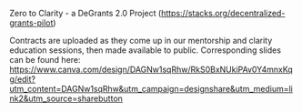 Zero to Clarity - a DeGrants 2.0 Project (https://stacks.org/decentralized-grants-pilot)

Contracts are uploaded as they come up in our mentorship and clarity education sessions, then made available to public. 
Corresponding slides can be found here: https://www.canva.com/design/DAGNw1sqRhw/RkS0BxNUkiPAv0Y4mnxKqg/edit?utm_content=DAGNw1sqRhw&utm_campaign=designshare&utm_medium=link2&utm_source=sharebutton
